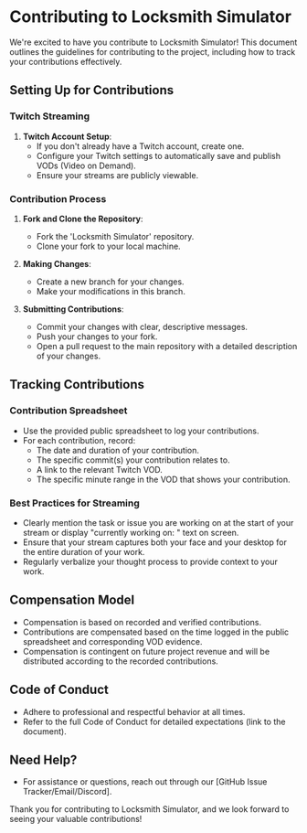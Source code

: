
# Contributing to Locksmith Simulator

We're excited to have you contribute to Locksmith Simulator! This document outlines the guidelines for contributing to the project, including how to track your contributions effectively.

## Setting Up for Contributions

### Twitch Streaming
1. **Twitch Account Setup**:
   - If you don't already have a Twitch account, create one.
   - Configure your Twitch settings to automatically save and publish VODs (Video on Demand).
   - Ensure your streams are publicly viewable.

### Contribution Process
1. **Fork and Clone the Repository**:
   - Fork the 'Locksmith Simulator' repository.
   - Clone your fork to your local machine.

2. **Making Changes**:
   - Create a new branch for your changes.
   - Make your modifications in this branch.

3. **Submitting Contributions**:
   - Commit your changes with clear, descriptive messages.
   - Push your changes to your fork.
   - Open a pull request to the main repository with a detailed description of your changes.

## Tracking Contributions

### Contribution Spreadsheet
- Use the provided public spreadsheet to log your contributions.
- For each contribution, record:
  - The date and duration of your contribution.
  - The specific commit(s) your contribution relates to.
  - A link to the relevant Twitch VOD.
  - The specific minute range in the VOD that shows your contribution.

### Best Practices for Streaming
- Clearly mention the task or issue you are working on at the start of your stream or display "currently working on: " text on screen.
- Ensure that your stream captures both your face and your desktop for the entire duration of your work.
- Regularly verbalize your thought process to provide context to your work.

## Compensation Model
- Compensation is based on recorded and verified contributions.
- Contributions are compensated based on the time logged in the public spreadsheet and corresponding VOD evidence.
- Compensation is contingent on future project revenue and will be distributed according to the recorded contributions.

## Code of Conduct
- Adhere to professional and respectful behavior at all times.
- Refer to the full Code of Conduct for detailed expectations (link to the document).

## Need Help?
- For assistance or questions, reach out through our [GitHub Issue Tracker/Email/Discord].

Thank you for contributing to Locksmith Simulator, and we look forward to seeing your valuable contributions!
